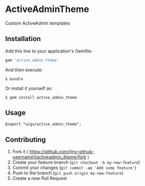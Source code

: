 # ActiveAdminTheme

Custom ActiveAdmin templates

## Installation

Add this line to your application's Gemfile:

```ruby
gem 'active_admin_theme'
```

And then execute:

    $ bundle

Or install it yourself as:

    $ gem install active_admin_theme

## Usage

```
@import "wigu/active_admin_theme";
```
  

## Contributing

1. Fork it ( https://github.com/[my-github-username]/activeadmin_theme/fork )
2. Create your feature branch (`git checkout -b my-new-feature`)
3. Commit your changes (`git commit -am 'Add some feature'`)
4. Push to the branch (`git push origin my-new-feature`)
5. Create a new Pull Request
